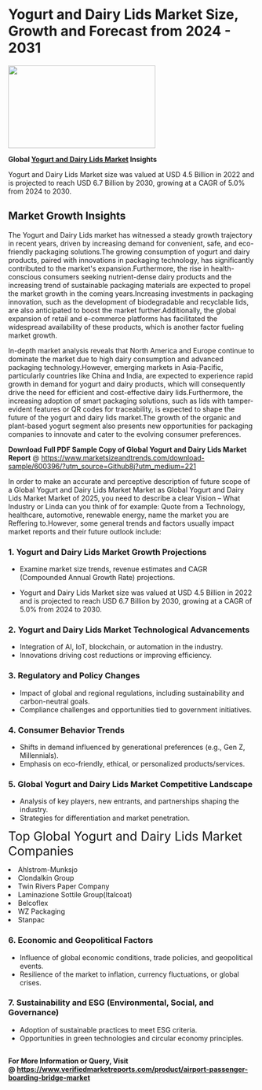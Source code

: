 <H1>Yogurt and Dairy Lids Market Size, Growth and Forecast from 2024 - 2031</H1><img class="aligncenter size-medium wp-image-584254" src="https://thirdeyenews.in/wp-content/uploads/2024/09/Global-Market-Research-300x168.jpeg" alt="" width="300" height="168" /><p><strong>Global&nbsp;<a href="https://www.marketsizeandtrends.com/download-sample/600396/?utm_source=Github8j?utm_medium=221">Yogurt and Dairy Lids Market</a> Insights</strong></p><p>Yogurt and Dairy Lids Market size was valued at USD 4.5 Billion in 2022 and is projected to reach USD 6.7 Billion by 2030, growing at a CAGR of 5.0% from 2024 to 2030.</p><p><h2>Market Growth Insights</h2> <p>The Yogurt and Dairy Lids market has witnessed a steady growth trajectory in recent years, driven by increasing demand for convenient, safe, and eco-friendly packaging solutions.The growing consumption of yogurt and dairy products, paired with innovations in packaging technology, has significantly contributed to the market's expansion.Furthermore, the rise in health-conscious consumers seeking nutrient-dense dairy products and the increasing trend of sustainable packaging materials are expected to propel the market growth in the coming years.Increasing investments in packaging innovation, such as the development of biodegradable and recyclable lids, are also anticipated to boost the market further.Additionally, the global expansion of retail and e-commerce platforms has facilitated the widespread availability of these products, which is another factor fueling market growth.</p> <p>In-depth market analysis reveals that North America and Europe continue to dominate the market due to high dairy consumption and advanced packaging technology.However, emerging markets in Asia-Pacific, particularly countries like China and India, are expected to experience rapid growth in demand for yogurt and dairy products, which will consequently drive the need for efficient and cost-effective dairy lids.Furthermore, the increasing adoption of smart packaging solutions, such as lids with tamper-evident features or QR codes for traceability, is expected to shape the future of the yogurt and dairy lids market.The growth of the organic and plant-based yogurt segment also presents new opportunities for packaging companies to innovate and cater to the evolving consumer preferences.<p><span class=""><strong>Download Full PDF Sample Copy of Global Yogurt and Dairy Lids Market Report</strong> @ <a href="https://www.marketsizeandtrends.com/download-sample/600396/?utm_source=Github8j?utm_medium=221" target="_blank">https://www.marketsizeandtrends.com/download-sample/600396/?utm_source=Github8j?utm_medium=221</a></span></p><p>In order to make an accurate and perceptive description of future scope of a Global&nbsp;Yogurt and Dairy Lids Market Market as Global&nbsp;Yogurt and Dairy Lids Market Market of 2025, you need to describe a clear Vision &ndash; What Industry or Linda can you think of for example: Quote from a Technology, healthcare, automotive, renewable energy, name the market you are Reffering to.However, some general trends and factors usually impact market reports and their future outlook include:</p><h3>1.&nbsp;<strong>Yogurt and Dairy Lids Market Growth Projections</strong></h3><ul><li>Examine market size trends, revenue estimates and CAGR (Compounded Annual Growth Rate) projections.</li><li><p>Yogurt and Dairy Lids Market size was valued at USD 4.5 Billion in 2022 and is projected to reach USD 6.7 Billion by 2030, growing at a CAGR of 5.0% from 2024 to 2030.</p></li></ul><h3>2.&nbsp;<strong>Yogurt and Dairy Lids Market Technological Advancements</strong></h3><ul><li>Integration of AI, IoT, blockchain, or automation in the industry.</li><li>Innovations driving cost reductions or improving efficiency.</li></ul><h3>3.&nbsp;<strong>Regulatory and Policy Changes</strong></h3><ul><li>Impact of global and regional regulations, including sustainability and carbon-neutral goals.</li><li>Compliance challenges and opportunities tied to government initiatives.</li></ul><h3>4.&nbsp;<strong>Consumer Behavior Trends</strong></h3><ul><li>Shifts in demand influenced by generational preferences (e.g., Gen Z, Millennials).</li><li>Emphasis on eco-friendly, ethical, or personalized products/services.</li></ul><h3>5.&nbsp;<strong>Global Yogurt and Dairy Lids Market Competitive Landscape</strong></h3><ul><li>Analysis of key players, new entrants, and partnerships shaping the industry.</li><li>Strategies for differentiation and market penetration.</li></ul><p data-pm-slice="1 1 []"><span style="color: inherit; font-family: inherit; font-size: 25px;">Top Global Yogurt and Dairy Lids Market Companies</span></p><div class="" data-test-id=""><p><li>Ahlstrom-Munksjo</li><li> Clondalkin Group</li><li> Twin Rivers Paper Company</li><li> Laminazione Sottile Group(Italcoat)</li><li> Belcoflex</li><li> WZ Packaging</li><li> Stanpac</li></p></div><h3>6.&nbsp;<strong>Economic and Geopolitical Factors</strong></h3><ul><li>Influence of global economic conditions, trade policies, and geopolitical events.</li><li>Resilience of the market to inflation, currency fluctuations, or global crises.</li></ul><h3>7.&nbsp;<strong>Sustainability and ESG (Environmental, Social, and Governance)</strong></h3><ul><li>Adoption of sustainable practices to meet ESG criteria.</li><li>Opportunities in green technologies and circular economy principles.</li></ul><h2><strong style="font-size: 14px;">For More Information or Query, Visit @&nbsp;</strong><a style="background-color: #ffffff; font-size: 14px;" href="https://www.marketsizeandtrends.com/report/yogurt-and-dairy-lids-market/" target="_blank">https://www.verifiedmarketreports.com/product/airport-passenger-boarding-bridge-market</a></h2>